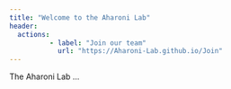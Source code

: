 ```yaml
---
title: "Welcome to the Aharoni Lab" 
header:
  actions:
          - label: "Join our team"
            url: "https://Aharoni-Lab.github.io/Join"
---
```



The Aharoni Lab ...

